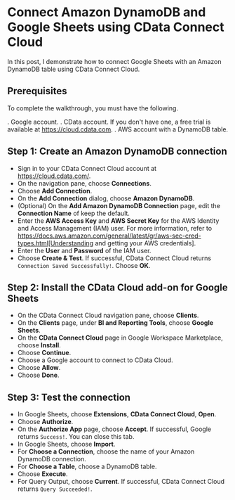 # Connect Amazon DynamoDB and Google Sheets using CData Connect Cloud
In this post, I demonstrate how to connect Google Sheets with an Amazon DynamoDB table using CData Connect Cloud.

## Prerequisites
To complete the walkthrough, you must have the following.

. Google account.
. CData account. If you don't have one, a free trial is available at https://cloud.cdata.com.
. AWS account with a DynamoDB table.

## Step 1: Create an Amazon DynamoDB connection
* Sign in to your CData Connect Cloud account at https://cloud.cdata.com/.
* On the navigation pane, choose **Connections**.
* Choose **Add Connection**.
* On the **Add Connection** dialog, choose **Amazon DynamoDB**.
* (Optional) On the **Add Amazon DynamoDB Connection** page, edit the **Connection Name** of keep the default.
* Enter the **AWS Access Key** and **AWS Secret Key** for the AWS Identity and Access Management (IAM) user. For more information, refer to https://docs.aws.amazon.com/general/latest/gr/aws-sec-cred-types.html[Understanding and getting your AWS credentials]. 
* Enter the **User** and **Password** of the IAM user.
* Choose **Create & Test**. If successful, CData Connect Cloud returns `Connection Saved Successfully!`. Choose **OK**.

## Step 2: Install the CData Cloud add-on for Google Sheets
* On the CData Connect Cloud navigation pane, choose **Clients**.
* On the **Clients** page, under **BI and Reporting Tools**, choose **Google Sheets**.
* On the **CData Connect Cloud** page in Google Workspace Marketplace, choose **Install**.
* Choose **Continue**.
* Choose a Google account to connect to CData Cloud.
* Choose **Allow**.
* Choose **Done**.

## Step 3: Test the connection
* In Google Sheets, choose **Extensions**, **CData Connect Cloud**, **Open**.
* Choose **Authorize**.
* On the **Authorize App** page, choose **Accept**. If successful, Google returns `Success!`. You can close this tab.
* In Google Sheets, choose **Import**.
* For **Choose a Connection**, choose the name of your Amazon DynamoDB connection.
* For **Choose a Table**, choose a DynamoDB table.
* Choose **Execute**.
* For Query Output, choose **Current**. If successful, CData Connect Cloud returns `Query Succeeded!`.

